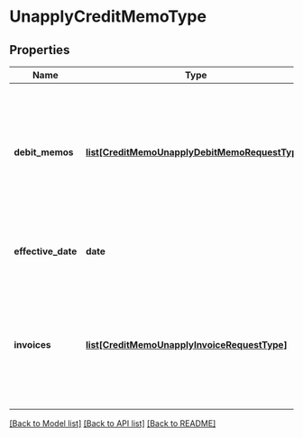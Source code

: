 # UnapplyCreditMemoType

## Properties
Name | Type | Description | Notes
------------ | ------------- | ------------- | -------------
**debit_memos** | [**list[CreditMemoUnapplyDebitMemoRequestType]**](CreditMemoUnapplyDebitMemoRequestType.md) | Container for debit memos that the credit memo is unapplied from. The maximum number of debit memos is 1,000.  | [optional] 
**effective_date** | **date** | The date when the credit memo is unapplied.  | [optional] 
**invoices** | [**list[CreditMemoUnapplyInvoiceRequestType]**](CreditMemoUnapplyInvoiceRequestType.md) | Container for invoices that the credit memo is unapplied from. The maximum number of invoices is 1,000.  | [optional] 

[[Back to Model list]](../README.md#documentation-for-models) [[Back to API list]](../README.md#documentation-for-api-endpoints) [[Back to README]](../README.md)


